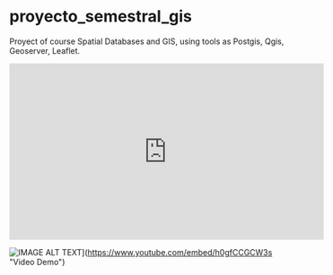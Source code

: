 # proyecto_semestral_gis
Proyect of course Spatial Databases and GIS, using tools as Postgis, Qgis, Geoserver, Leaflet.

<iframe width="560" height="315" src="https://www.youtube.com/embed/h0gfCCGCW3s" frameborder="0" allowfullscreen></iframe>

![IMAGE ALT TEXT](http://img.youtube.com/vi/h0gfCCGCW3s/0.jpg)](https://www.youtube.com/embed/h0gfCCGCW3s "Video Demo")
